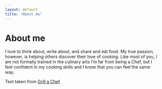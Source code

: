 ```yaml
---
layout: default
title: "About me"
---
```


# About me

I love to think about, write about, and share and eat food.
My true passion, however, is helping others discover their love of cooking.
Like most of you, I am not formally trained in the culinary arts
I'm far from being a Chef, but I feel confident in my cooking skills and I know 
that you can feel the same way.

Text taken from [Grill a Chef](http://www.grillachef.com/2011/01/allow-me-to-introduce-myself.html).
